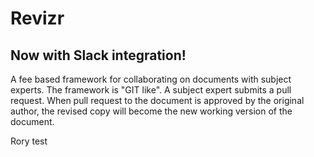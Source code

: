 # Revizr

## Now with Slack integration!

A fee based framework for collaborating on documents with subject experts. The framework is "GIT like". A subject expert submits a pull request. When pull request to the document is approved by the original author, the revised copy will become the new working version of the document.

Rory test